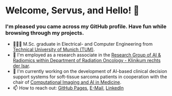 # Welcome, Servus, and Hello! 👋 
### I'm pleased you came across my GitHub profile. Have fun while browsing through my projects. 

- 👨🏻‍💻 M.Sc. graduate in Electrical- and Computer Engineering from [Technical University of Munich (TUM)](https://www.tum.de/en/).
- 💼 I'm employed as a research associate in the [Research Group of AI & Radiomics within Department of Radiation Oncology - Klinikum rechts der Isar](https://radioonkologie.mri.tum.de/de/praeklinische-forschung/ag-ki-radiomics).
- 🔭 I'm currently working on the development of AI-based clinical decision support systems for soft-tissue sarcoma patients in cooperation with the chair of [Computational Imaging and AI in Medicine](https://compai-lab.github.io/).
- 📫 How to reach out: [GitHub Pages](https://hannesk95.github.io/), [E-Mail](mailto:hannes.kiechle@gmail.com), [LinkedIn](https://www.linkedin.com/in/johannes-kiechle/)

<!--

- 🌎 I'm a globetrotter: I love traveling and besides Munich, I temporarily lived in Copenhagen, Singapore, and Edmonton. 

**hannesk95/hannesk95** is a ✨ _special_ ✨ repository because its `README.md` (this file) appears on your GitHub profile.

Here are some ideas to get you started:
👨🏻‍💻
- 🔭 I’m currently working on ...
- 🌱 I’m currently learning ...
- 👯 I’m looking to collaborate on ...
- 🤔 I’m looking for help with ...
- 💬 Ask me about ...
- 📫 How to reach me: ...
- 😄 Pronouns: ...
- ⚡ Fun fact: ...
-->
